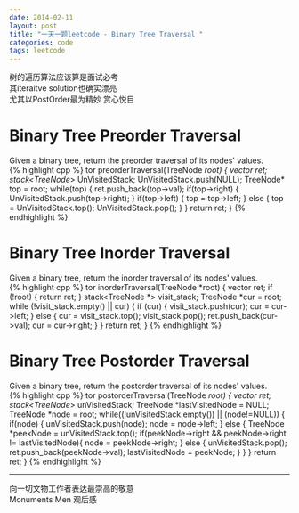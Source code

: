 ```yaml
---
date: 2014-02-11
layout: post
title: "一天一题leetcode - Binary Tree Traversal "
categories: code
tags: leetcode
---
```


树的遍历算法应该算是面试必考   
其iteraitve solution也确实漂亮   
尤其以PostOrder最为精妙 赏心悦目   
<!--more-->

# Binary Tree Preorder Traversal   
Given a binary tree, return the preorder traversal of its nodes' values.   
{% highlight cpp %}
tor<int> preorderTraversal(TreeNode *root) {
 vector<int> ret;
 stack<TreeNode*> UnVisitedStack;
    UnVisitedStack.push(NULL);
    TreeNode* top = root;
    while(top) {
       ret.push_back(top->val);
       if(top->right) {
           UnVisitedStack.push(top->right);
        }
       if(top->left) {
           top = top->left;
        } else {
            top = UnVisitedStack.top();
            UnVisitedStack.pop();
        }
    }
    return ret;
}
{% endhighlight %}

# Binary Tree Inorder Traversal
Given a binary tree, return the inorder traversal of its nodes' values.   
{% highlight cpp %}
tor<int> inorderTraversal(TreeNode *root) {
 vector<int> ret;
    if (!root) {
        return ret;
    }
 stack<TreeNode *> visit_stack;
    TreeNode *cur = root;
    while (!visit_stack.empty() || cur) {
        if (cur) {
            visit_stack.push(cur);
           cur = cur->left;
        } else {
            cur = visit_stack.top();
            visit_stack.pop();
           ret.push_back(cur->val);
           cur = cur->right;
        }
    }
    return ret;
}
{% endhighlight %}

# Binary Tree Postorder Traversal
Given a binary tree, return the postorder traversal of its nodes' values.   
{% highlight cpp %}
tor<int> postorderTraversal(TreeNode *root) {
 vector<int> ret;
 stack<TreeNode*> unVisitedStack;
    TreeNode *lastVisitedNode = NULL;
    TreeNode *node = root;
    while((!unVisitedStack.empty()) || (node!=NULL)) {
        if(node) {
            unVisitedStack.push(node);
           node = node->left;
        } else {
            TreeNode *peekNode = unVisitedStack.top();
           if(peekNode->right && peekNode->right != lastVisitedNode){
               node = peekNode->right;
            } else {
                unVisitedStack.pop();
               ret.push_back(peekNode->val);
                lastVisitedNode = peekNode;
            }
        }
    }
    return ret;
}
{% endhighlight %}

---
向一切文物工作者表达最崇高的敬意   
Monuments Men 观后感
